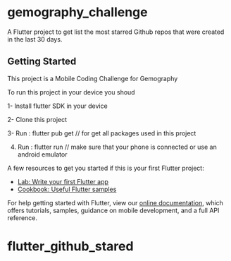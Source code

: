 # gemography_challenge

A Flutter project to get list the most starred Github repos that were created in the last 30 days.

## Getting Started

This project is a Mobile Coding Challenge for Gemography

To run this project in your device you shoud

1- Install flutter SDK in your device

2- Clone this project 

3- Run : flutter pub get // for get all packages used in this project

4. Run : flutter run // make sure that your phone is connected or use an android emulator

A few resources to get you started if this is your first Flutter project:

- [Lab: Write your first Flutter app](https://flutter.dev/docs/get-started/codelab)
- [Cookbook: Useful Flutter samples](https://flutter.dev/docs/cookbook)

For help getting started with Flutter, view our
[online documentation](https://flutter.dev/docs), which offers tutorials,
samples, guidance on mobile development, and a full API reference.
# flutter_github_stared

